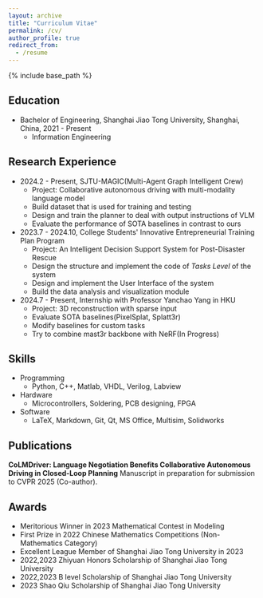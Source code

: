 ```yaml
---
layout: archive
title: "Curriculum Vitae"
permalink: /cv/
author_profile: true
redirect_from:
  - /resume
---
```


{% include base_path %}

## Education
* Bachelor of Engineering, Shanghai Jiao Tong University, Shanghai, China, 2021 - Present
  * Information Engineering

## Research Experience

* 2024.2 - Present, SJTU-MAGIC(Multi-Agent Graph Intelligent Crew)
  * Project: Collaborative autonomous driving with multi-modality language model
  * Build dataset that is used for training and testing
  * Design and train the planner to deal with output instructions of VLM
  * Evaluate the performance of SOTA baselines in contrast to ours
* 2023.7 - 2024.10, College Students' Innovative Entrepreneurial Training Plan Program
  * Project: An Intelligent Decision Support System for Post-Disaster Rescue
  * Design the structure and implement the code of *Tasks Level* of the system
  * Design and implement the User Interface of the system
  * Build the data analysis and visualization module
* 2024.7 - Present, Internship with Professor Yanchao Yang in HKU 
  * Project: 3D reconstruction with sparse input
  * Evaluate SOTA baselines(PixelSplat, Splatt3r)
  * Modify baselines for custom tasks
  * Try to combine mast3r backbone with NeRF(In Progress)
  
## Skills
* Programming
  * Python, C++, Matlab, VHDL, Verilog, Labview
* Hardware
  * Microcontrollers, Soldering, PCB designing, FPGA
* Software
  * LaTeX, Markdown, Git, Qt, MS Office, Multisim, Solidworks

## Publications
**CoLMDriver: Language Negotiation Benefits Collaborative Autonomous Driving in Closed-Loop Planning**
Manuscript in preparation for submission to CVPR 2025 (Co-author).
  
<!-- Talks
======
  <ul>{% for post in site.talks reversed %}
    {% include archive-single-talk-cv.html  %}
  {% endfor %}</ul>
  
Teaching
======
  <ul>{% for post in site.teaching reversed %}
    {% include archive-single-cv.html %}
  {% endfor %}</ul> -->
  
## Awards
* Meritorious Winner in 2023 Mathematical Contest in Modeling
* First Prize in 2022 Chinese Mathematics Competitions (Non-Mathematics Category)
* Excellent League Member of Shanghai Jiao Tong University in 2023
* 2022,2023 Zhiyuan Honors Scholarship of Shanghai Jiao Tong University
* 2022,2023 B level Scholarship of Shanghai Jiao Tong University
* 2023 Shao Qiu Scholarship of Shanghai Jiao Tong University